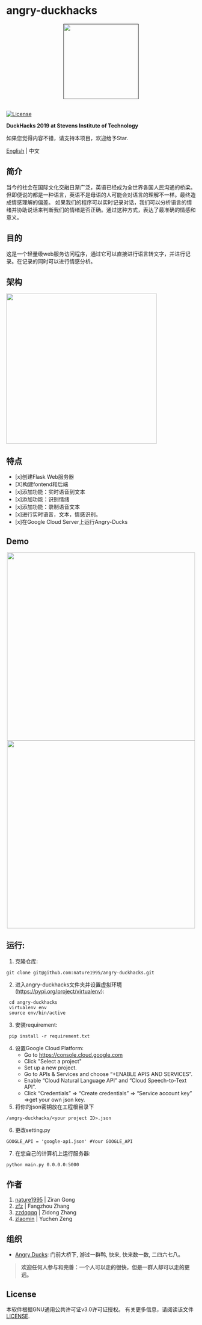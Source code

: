 # angry-duckhacks

<div align="center">
    <a href=""><img src="https://i.loli.net/2019/02/19/5c6afe1b0be35.png" width="200" hegiht="200"/></a>
</div>
<br>

[![License](https://img.shields.io/badge/license-GPL--3.0-green.svg)](https://github.com/angryducks/angry-ducks/blob/master/LICENSE)

**DuckHacks 2019 at Stevens Institute of Technology** 

如果您觉得内容不错，请支持本项目，欢迎给予Star.

[English](https://github.com/angryducks/angry-ducks/blob/master/README.md) | 中文

## 简介

当今的社会在国际文化交融日渐广泛，英语已经成为全世界各国人民沟通的桥梁。但即便说的都是一种语言，英语不是母语的人可能会对语言的理解不一样。最终造成情感理解的偏差。
如果我们的程序可以实时记录对话，我们可以分析语言的情绪并协助说话来判断我们的情绪是否正确。通过这种方式，表达了最准确的情感和意义。 

## 目的

这是一个轻量级web服务访问程序，通过它可以直接进行语言转文字，并进行记录。在记录的同时可以进行情感分析。

## 架构
<img src="https://i.loli.net/2019/02/17/5c697080ba3cd.png" width="400" hegiht="800" align=center />

## 特点  
- [x]创建Flask Web服务器 
- [X]构建fontend和后端
- [x]添加功能：实时语音到文本
- [x]添加功能：识别情绪
- [x]添加功能：录制语音文本
- [x]进行实时语音，文本，情感识别。
- [x]在Google Cloud Server上运行Angry-Ducks

## Demo
<div align="center">
<img src="https://i.loli.net/2019/02/19/5c6afef001185.png" height="500"/>
<img src="https://i.loli.net/2019/02/19/5c6aff8ace255.png" height="500"/>
</div>

## 运行:  
1. 克隆仓库:
```
git clone git@github.com:nature1995/angry-duckhacks.git
```
2. 进入angry-duckhacks文件夹并设置虚拟环境 (https://pypi.org/project/virtualenv):
```
 cd angry-duckhacks
 virtualenv env
 source env/bin/active
```
3. 安装requirement:
```
 pip install -r requirement.txt
```
4. 设置Google Cloud Platform:  
    - Go to https://console.cloud.google.com  
    - Click "Select a project" 
    - Set up a new project.
    - Go to APIs & Services and choose “+ENABLE APIS AND SERVICES”.
    - Enable “Cloud Natural Language API” and “Cloud Speech-to-Text API”.
    - Click “Credentials” => “Create credentials” => “Service account key” =>get your own json key.
5. 将你的json密钥放在工程根目录下
```
/angry-duckhacks/<your project ID>.json
```
6. 更改setting.py
```
GOOGLE_API = 'google-api.json' #Your GOOGLE_API
```
7. 在您自己的计算机上运行服务器:
```
python main.py 0.0.0.0:5000
```

## 作者  
1. [nature1995](https://github.com/nature1995) | Ziran Gong
2. [zfz](https://github.com/zfz) | Fangzhou Zhang
3. [zzdqqqq](https://github.com/zzdqqqq) | Zidong Zhang
4. [zlaomin](https://github.com/zlaomin) | Yuchen Zeng

## 组织

* [Angry Ducks](https://github.com/angryducks): 门前大桥下, 游过一群鸭, 快来, 快来数一数, 二四六七八。
> **欢迎任何人参与和完善：一个人可以走的很快，但是一群人却可以走的更远。**

## License  
本软件根据GNU通用公共许可证v3.0许可证授权。 有关更多信息，请阅读该文件[LICENSE](https://github.com/angryducks/angry-ducks/blob/master/LICENSE).

